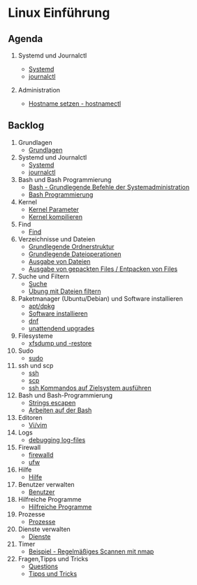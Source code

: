 # Linux Einführung 

## Agenda

 1. Systemd und Journalctl  
     * [Systemd](systemd.md)
     * [journalctl](journalctl.md)

 1. Administration
    * [Hostname setzen - hostnamectl](/hostnamectl.md) 

## Backlog 

  1. Grundlagen
     * [Grundlagen](grundlagen.md)
  1. Systemd und Journalctl  
     * [Systemd](systemd.md)
     * [journalctl](journalctl.md)
  1. Bash und Bash Programmierung 
     * [Bash - Grundlegende Befehle der Systemadministration](grundlegende-befehle.md)
     * [Bash Programmierung](bash-programmierung.md)
  1. Kernel
     * [Kernel Parameter](kernel-params.md)
     * [Kernel kompilieren](kernel-kompilieren.md)
  1. Find
     * [Find](find.md)
  1. Verzeichnisse und Dateien 
     * [Grundlegende Ordnerstruktur](grundlegende-ordnerstruktur-fhs.md)
     * [Grundlegende Dateioperationen](grundlegende-dateioperationen.md)
     * [Ausgabe von Dateien](ausgabe-von-dateien.md)
     * [Ausgabe von gepackten Files / Entpacken von Files](ausgabe-gepackte-files.md)
  1. Suche und Filtern 
     * [Suche](suche.md)
     * [Übung mit Dateien filtern](uebung-dateien.md) 
  1. Paketmanager (Ubuntu/Debian) und Software installieren
     * [apt/dpkg](dpkg-apt.md)
     * [Software installieren](software-installieren.md)
     * [dnf](dnf.md) 
     * [unattendend upgrades](unattended-upgrades.md)
  1. Filesysteme  
     * [xfsdump und -restore](xfsdump-und-restore.md) 
  1. Sudo 
     * [sudo](sudo.md)
  1. ssh und scp 
     * [ssh](ssh.md) 
     * [scp](scp.md)
     * [ssh Kommandos auf Zielsystem ausführen](ssh-commands.md) 
  1. Bash und Bash-Programmierung 
     * [Strings escapen](strings-escapen.md)
     * [Arbeiten auf der Bash](arbeiten-auf-der-bash.md)
  1. Editoren
     * [Vi/vim](vi.md)
  1. Logs 
     * [debugging log-files ](debugging-logs.md) 
  1. Firewall
     * [firewalld](firewalld.md)
     * [ufw](ufw.md) 
  1. Hilfe 
     * [Hilfe](hilfe.md)
  1. Benutzer verwalten 
     * [Benutzer](benutzer.md)
  1. Hilfreiche Programme 
     * [Hilfreiche Programme](hilfreiche-programme.md) 
  1. Prozesse
     * [Prozesse](prozesse.md)
  1. Dienste verwalten 
     * [Dienste](dienste.md) 
  1. Timer 
     * [Beispiel - Regelmäßiges Scannen mit nmap](nmap-timer.md)  
  1. Fragen,Tipps und Tricks
     * [Questions](questions.md)
     * [Tipps und Tricks](tipps-tricks.md) 

